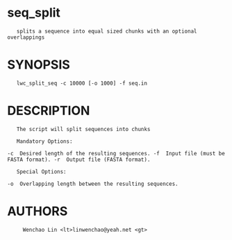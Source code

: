 seq_split
=========

       splits a sequence into equal sized chunks with an optional overlappings

SYNOPSIS
========

       lwc_split_seq -c 10000 [-o 1000] -f seq.in

DESCRIPTION
===========

       The script will split sequences into chunks

       Mandatory Options:
`
         -c  Desired length of the resulting sequences.
         -f  Input file (must be FASTA format).
         -r  Output file (FASTA format).
`

       Special Options:
`
         -o  Overlapping length between the resulting sequences.
`

AUTHORS
=======
         Wenchao Lin <lt>linwenchao@yeah.net <gt>

